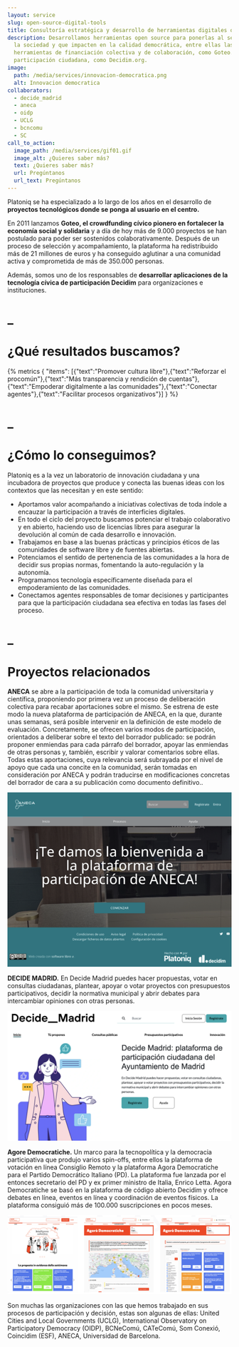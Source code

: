 ```yaml
---
layout: service
slug: open-source-digital-tools
title: Consultoría estratégica y desarrollo de herramientas digitales open source
description: Desarrollamos herramientas open source para ponerlas al servicio de
  la sociedad y que impacten en la calidad democrática, entre ellas las
  herramientas de financiación colectiva y de colaboración, como Goteo.org, y de
  participación ciudadana, como Decidim.org.
image:
  path: /media/services/innovacion-democratica.png
  alt: Innovacion democratica
collaborators:
  - decide_madrid
  - aneca
  - oidp
  - UCLG
  - bcncomu
  - SC
call_to_action:
  image_path: /media/services/gif01.gif
  image_alt: ¿Quieres saber más?
  text: ¿Quieres saber más?
  url: Pregúntanos
  url_text: Pregúntanos
---
```

Platoniq se ha especializado a lo largo de los años en el desarrollo de **proyectos tecnológicos donde se ponga al usuario en el centro.** 

En 2011 lanzamos **Goteo, el crowdfunding cívico pionero en fortalecer la economía social y solidaria** y a día de hoy más de 9.000 proyectos se han postulado para poder ser sostenidos colaborativamente. Después de un proceso de selección y acompañamiento, la plataforma ha redistribuido más de 21 millones de euros y ha conseguido aglutinar a una comunidad activa y comprometida de más de 350.000 personas.

Además, somos uno de los responsables de **desarrollar aplicaciones de la tecnología cívica de participación Decidim** para organizaciones e instituciones.

# _

# ¿Qué resultados buscamos?

{% metrics { "items": [{"text":"Promover cultura libre"},{"text":"Reforzar el procomún"},{"text":"Más transparencia y rendición de cuentas"},{"text":"Empoderar digitalmente a las comunidades"},{"text":"Conectar agentes"},{"text":"Facilitar procesos organizativos"}] } %}

# _

# ¿Cómo lo conseguimos?

Platoniq es a la vez un laboratorio de innovación ciudadana y una incubadora de proyectos que produce y conecta las buenas ideas con los contextos que las necesitan y en este sentido:

* Aportamos valor acompañando a iniciativas colectivas de toda índole a encauzar la participación a través de interficies digitales. 
* En todo el ciclo del proyecto buscamos potenciar el trabajo colaborativo y en abierto, haciendo uso de licencias libres para asegurar la devolución al común de cada desarrollo e innovación. 
* Trabajamos en base a las buenas prácticas y principios éticos de las comunidades de software libre y de fuentes abiertas.
* Potenciamos el sentido de pertenencia de las comunidades a la hora de decidir sus propias normas, fomentando la auto-regulación y la autonomía.
* Programamos tecnología específicamente diseñada para el empoderamiento de las comunidades.
* Conectamos agentes responsables de tomar decisiones y participantes para que la participación ciudadana sea efectiva en todas las fases del proceso.

# _

# Proyectos relacionados

**ANECA** se abre a la participación de toda la comunidad universitaria y científica, proponiendo por primera vez un proceso de deliberación colectiva para recabar aportaciones sobre el mismo. Se estrena de este modo la nueva plataforma de participación de ANECA, en la que, durante unas semanas, será posible intervenir en la definición de este modelo de evaluación. Concretamente, se ofrecen varios modos de participación, orientados a deliberar sobre el texto del borrador publicado: se podrán proponer enmiendas para cada párrafo del borrador, apoyar las enmiendas de otras personas y, también, escribir y valorar comentarios sobre ellas. Todas estas aportaciones, cuya relevancia será subrayada por el  nivel de apoyo que cada una concite en la comunidad, serán tomadas en consideración por ANECA y podrán traducirse en modificaciones concretas del borrador de cara a su publicación como documento definitivo..

![ANECA](/media/captura-de-pantalla-2024-12-10-a-las-9.37.59.png "ANECA")

**DECIDE MADRID.** En Decide Madrid puedes hacer propuestas, votar en consultas ciudadanas, plantear, apoyar o votar proyectos con presupuestos participativos, decidir la normativa municipal y abrir debates para intercambiar opiniones con otras personas. 

![Decide Madrid](/media/captura-de-pantalla-2024-12-10-a-las-10.35.28.png "Decide Madrid")

**Agore Democratiche.** Un marco para la tecnopolítica y la democracia participativa que produjo varios spin-offs, entre ellos la plataforma de votación en línea Consiglio Remoto y la plataforma Agora Democratiche para el Partido Democrático Italiano (PD). La plataforma fue lanzada por el entonces secretario del PD y ex primer ministro de Italia, Enrico Letta. Agora Democratiche se basó en la plataforma de código abierto Decidim y ofrece debates en línea, eventos en línea y coordinación de eventos físicos. La plataforma consiguió más de 100.000 suscripciones en pocos meses.

![Agora Democratiche](/media/captura-de-pantalla-2024-12-13-a-las-13.25.57.png "Agora Democratiche")

Son muchas las organizaciones con las que hemos trabajado en sus procesos de participación y decisión, estas son algunas de ellas: United Cities and Local Governments (UCLG), International Observatory on Participatory Democracy (OIDP), BCNeComú, CATeComú, Som Conexió, Coincidim (ESF), ANECA, Universidad de Barcelona.
